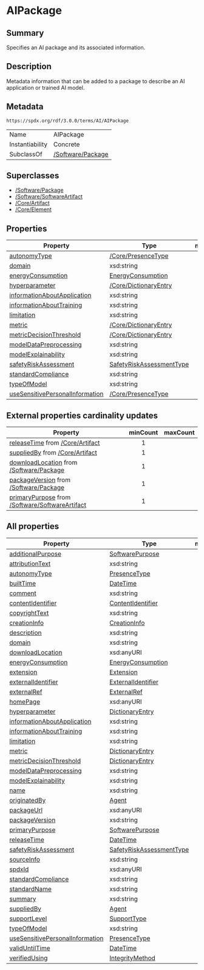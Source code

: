 <!-- Automatically generated by spec-parser v2.3.0 on 2024-07-16T15:00:52.540788+00:00 -->
<!-- SPDX-License-Identifier: Community-Spec-1.0 -->

# AIPackage

## Summary

Specifies an AI package and its associated information.


## Description

Metadata information that can be added to a package to describe an AI application or trained AI model.


## Metadata

`https://spdx.org/rdf/3.0.0/terms/AI/AIPackage`


| | |
|---|---|
| Name | AIPackage |
| Instantiability | Concrete |
| SubclassOf | [/Software/Package](../../Software/Classes/Package.md) |


## Superclasses

* [/Software/Package](../../Software/Classes/Package.md)
* [/Software/SoftwareArtifact](../../Software/Classes/SoftwareArtifact.md)
* [/Core/Artifact](../../Core/Classes/Artifact.md)
* [/Core/Element](../../Core/Classes/Element.md)




## Properties

| Property | Type | minCount | maxCount |
|---|---|:---:|:---:|
| [autonomyType](../Properties/autonomyType.md) | [/Core/PresenceType](../../Core/Vocabularies/PresenceType.md) | 0 | 1 |
| [domain](../Properties/domain.md) | xsd:string | 0 | * |
| [energyConsumption](../Properties/energyConsumption.md) | [EnergyConsumption](../Classes/EnergyConsumption.md) | 0 | 1 |
| [hyperparameter](../Properties/hyperparameter.md) | [/Core/DictionaryEntry](../../Core/Classes/DictionaryEntry.md) | 0 | * |
| [informationAboutApplication](../Properties/informationAboutApplication.md) | xsd:string | 0 | 1 |
| [informationAboutTraining](../Properties/informationAboutTraining.md) | xsd:string | 0 | 1 |
| [limitation](../Properties/limitation.md) | xsd:string | 0 | 1 |
| [metric](../Properties/metric.md) | [/Core/DictionaryEntry](../../Core/Classes/DictionaryEntry.md) | 0 | * |
| [metricDecisionThreshold](../Properties/metricDecisionThreshold.md) | [/Core/DictionaryEntry](../../Core/Classes/DictionaryEntry.md) | 0 | * |
| [modelDataPreprocessing](../Properties/modelDataPreprocessing.md) | xsd:string | 0 | * |
| [modelExplainability](../Properties/modelExplainability.md) | xsd:string | 0 | * |
| [safetyRiskAssessment](../Properties/safetyRiskAssessment.md) | [SafetyRiskAssessmentType](../Vocabularies/SafetyRiskAssessmentType.md) | 0 | 1 |
| [standardCompliance](../Properties/standardCompliance.md) | xsd:string | 0 | * |
| [typeOfModel](../Properties/typeOfModel.md) | xsd:string | 0 | * |
| [useSensitivePersonalInformation](../Properties/useSensitivePersonalInformation.md) | [/Core/PresenceType](../../Core/Vocabularies/PresenceType.md) | 0 | 1 |


## External properties cardinality updates

| Property | minCount | maxCount |
|---|:---:|:---:|
| [releaseTime](../../Core/Properties/releaseTime.md) from [/Core/Artifact](../../Core/Classes/Artifact.md) | 1 |  |
| [suppliedBy](../../Core/Properties/suppliedBy.md) from [/Core/Artifact](../../Core/Classes/Artifact.md) | 1 |  |
| [downloadLocation](../../Software/Properties/downloadLocation.md) from [/Software/Package](../../Software/Classes/Package.md) | 1 |  |
| [packageVersion](../../Software/Properties/packageVersion.md) from [/Software/Package](../../Software/Classes/Package.md) | 1 |  |
| [primaryPurpose](../../Software/Properties/primaryPurpose.md) from [/Software/SoftwareArtifact](../../Software/Classes/SoftwareArtifact.md) | 1 |  |


## All properties

| Property | Type | minCount | maxCount |
|---|---|:---:|:---:|
| [additionalPurpose](../../Software/Properties/additionalPurpose.md) | [SoftwarePurpose](../../Software/Vocabularies/SoftwarePurpose.md) | 0 | * |
| [attributionText](../../Software/Properties/attributionText.md) | xsd:string | 0 | * |
| [autonomyType](../../AI/Properties/autonomyType.md) | [PresenceType](../../Core/Vocabularies/PresenceType.md) | 0 | 1 |
| [builtTime](../../Core/Properties/builtTime.md) | [DateTime](../../Core/Datatypes/DateTime.md) | 0 | 1 |
| [comment](../../Core/Properties/comment.md) | xsd:string | 0 | 1 |
| [contentIdentifier](../../Software/Properties/contentIdentifier.md) | [ContentIdentifier](../../Software/Classes/ContentIdentifier.md) | 0 | * |
| [copyrightText](../../Software/Properties/copyrightText.md) | xsd:string | 0 | 1 |
| [creationInfo](../../Core/Properties/creationInfo.md) | [CreationInfo](../../Core/Classes/CreationInfo.md) | 1 | 1 |
| [description](../../Core/Properties/description.md) | xsd:string | 0 | 1 |
| [domain](../../AI/Properties/domain.md) | xsd:string | 0 | * |
| [downloadLocation](../../Software/Properties/downloadLocation.md) | xsd:anyURI | 1 | 1 |
| [energyConsumption](../../AI/Properties/energyConsumption.md) | [EnergyConsumption](../../AI/Classes/EnergyConsumption.md) | 0 | 1 |
| [extension](../../Core/Properties/extension.md) | [Extension](../../Extension/Classes/Extension.md) | 0 | * |
| [externalIdentifier](../../Core/Properties/externalIdentifier.md) | [ExternalIdentifier](../../Core/Classes/ExternalIdentifier.md) | 0 | * |
| [externalRef](../../Core/Properties/externalRef.md) | [ExternalRef](../../Core/Classes/ExternalRef.md) | 0 | * |
| [homePage](../../Software/Properties/homePage.md) | xsd:anyURI | 0 | 1 |
| [hyperparameter](../../AI/Properties/hyperparameter.md) | [DictionaryEntry](../../Core/Classes/DictionaryEntry.md) | 0 | * |
| [informationAboutApplication](../../AI/Properties/informationAboutApplication.md) | xsd:string | 0 | 1 |
| [informationAboutTraining](../../AI/Properties/informationAboutTraining.md) | xsd:string | 0 | 1 |
| [limitation](../../AI/Properties/limitation.md) | xsd:string | 0 | 1 |
| [metric](../../AI/Properties/metric.md) | [DictionaryEntry](../../Core/Classes/DictionaryEntry.md) | 0 | * |
| [metricDecisionThreshold](../../AI/Properties/metricDecisionThreshold.md) | [DictionaryEntry](../../Core/Classes/DictionaryEntry.md) | 0 | * |
| [modelDataPreprocessing](../../AI/Properties/modelDataPreprocessing.md) | xsd:string | 0 | * |
| [modelExplainability](../../AI/Properties/modelExplainability.md) | xsd:string | 0 | * |
| [name](../../Core/Properties/name.md) | xsd:string | 1 | 1 |
| [originatedBy](../../Core/Properties/originatedBy.md) | [Agent](../../Core/Classes/Agent.md) | 0 | * |
| [packageUrl](../../Software/Properties/packageUrl.md) | xsd:anyURI | 0 | 1 |
| [packageVersion](../../Software/Properties/packageVersion.md) | xsd:string | 1 | 1 |
| [primaryPurpose](../../Software/Properties/primaryPurpose.md) | [SoftwarePurpose](../../Software/Vocabularies/SoftwarePurpose.md) | 1 | 1 |
| [releaseTime](../../Core/Properties/releaseTime.md) | [DateTime](../../Core/Datatypes/DateTime.md) | 1 | 1 |
| [safetyRiskAssessment](../../AI/Properties/safetyRiskAssessment.md) | [SafetyRiskAssessmentType](../../AI/Vocabularies/SafetyRiskAssessmentType.md) | 0 | 1 |
| [sourceInfo](../../Software/Properties/sourceInfo.md) | xsd:string | 0 | 1 |
| [spdxId](../../Core/Properties/spdxId.md) | xsd:anyURI | 1 | 1 |
| [standardCompliance](../../AI/Properties/standardCompliance.md) | xsd:string | 0 | * |
| [standardName](../../Core/Properties/standardName.md) | xsd:string | 0 | * |
| [summary](../../Core/Properties/summary.md) | xsd:string | 0 | 1 |
| [suppliedBy](../../Core/Properties/suppliedBy.md) | [Agent](../../Core/Classes/Agent.md) | 1 | 1 |
| [supportLevel](../../Core/Properties/supportLevel.md) | [SupportType](../../Core/Vocabularies/SupportType.md) | 0 | * |
| [typeOfModel](../../AI/Properties/typeOfModel.md) | xsd:string | 0 | * |
| [useSensitivePersonalInformation](../../AI/Properties/useSensitivePersonalInformation.md) | [PresenceType](../../Core/Vocabularies/PresenceType.md) | 0 | 1 |
| [validUntilTime](../../Core/Properties/validUntilTime.md) | [DateTime](../../Core/Datatypes/DateTime.md) | 0 | 1 |
| [verifiedUsing](../../Core/Properties/verifiedUsing.md) | [IntegrityMethod](../../Core/Classes/IntegrityMethod.md) | 0 | * |



